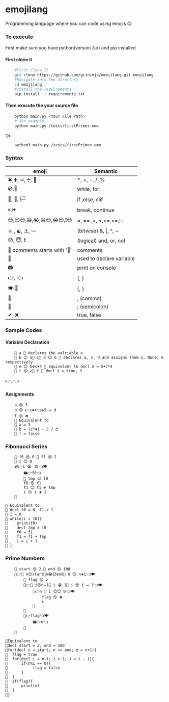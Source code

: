 # emojilang
Programming language where you can code using emojis 😌

### To execute
First make sure you have python(version 3.x) and pip installed
#### First clone it
````bash
    #First Clone It
    git clone https://github.com/grininja/emojilang.git emojilang
    #Navigate into the directory
    cd emojilang
    #Install the requirements
    pip install -r requirements.txt
````

#### Then execute the your source file
````bash
    python main.py <Your File Path>
    # for example
    python main.py /tests/firstPrimes.emo
````
Or 
````bash
    python3 main.py /tests/firstPrimes.emo
````

### Syntax

| emoji | Semantic|
|-------|--------|
|✖,➕, ➖, ➗, 📎 | *, +, -, / ,% |
|💿,📀 |while, for |
| 🚩, 🏁, 🏳 | if ,else, elif |
| ⏸,⏩| break, continue  |
|😌,😌😌,😁,😭,😁😌,😭😌,❗😌|=, == ,>, <,>=,<=,!=|
|⚛ , ☯, ⚓, 〰|(bitwise) &, \|, ^, ~|
| 😠, 😇, ❗|(logical) and, or, not|
|💩 comments starts with '💩'|comments|
|📢|used to declare variable|
|🖨|print on console|
|👉, 👈 |(, )|
|🍽,🥂| {, }|
|🗿|, (comma)|
|👄|; (semicolon)|
|✔, ❌|true, false|
<!-- #### Operators
|Operation | Symbol|
|---------|-----|
|unary not|not<br>!|
|unary complement|~|
|bitwise and|        &|
|bitwise or|  \| |
|bitwise xor| ^<br> xor
|bitwise complement | ~
|logical and | and <br> &&
|logical or  | or <br> \|\| |
|logical not | not <br> !
|logical xor | xor <br> ^| -->

<!-- #### Operators Precedence
<mark>Operators With Highest Priority On Top</mark><br>
|Description|Operators|
|----|-----|
|unary oprators|not, !, ~ |
|arithmatic|*, /, %|
|arithmatic|+, -|
|comparison|==, !=, <=, <, >, => <br><mark>*Python's Precedence</mark>|
|bitwise and|&|
|bitwise xor|^, xor|
|bitwise or|\||
|logical and|and, &&|
|logical or|or, \|\|| -->

### Sample Codes
#### Variable Declaration

````
    📢 a 💩 declares the valriable a
    📢 b 😌 5🗿 c🗿 d 😌 6 💩 declares a, c, d and assigns them 5, None, 6 respectively 
    📢 e 😌 5➕c✖4 💩 equivalent to decl e = 5+c*4
    📢 t 😌 ✔🗿 f 💩 decl t = true, f
````
👉, 👈
#### Assignments
````
    a 😌 3
    b 😌 👉c✖4👈➕5 ➗ d
    f 😌 ❌
    💩 Equivalent to
    💩 a = 3
    💩 b = (c*4) + 5 / d
    💩 f = false

````
<!-- #### Flow Control
````
    while(a <= 5*b){
        #this is how you use comments
        #statements
    }
    while(){
        #infinite looop
    }
    for(decl i=0, j=7, k; i < a*5; i = i+1, b=b*(28 +)){
        #declared i, j, k and assigned values to i and j
        #statements
    }
    for( ; ; ){
        #all three statements can be skipped
    }
```` -->
<!-- #### Branching
````
    if(a == 5){
        #statements
    }
    elif(a<5){
        #statements
    }
    elif(a>5 || a&b|c){
        #statements
    }
    else{
        #statements
    } -->
<!-- ```` -->

<!-- ### Invalid Syntaxes
````
    #INVALID
    if(a==5)
        print(a)
    
    #VALID
    if(a==5){
        print(a)
    }
    

    #similarly for other blocks like for and while
```` -->
### Fibonacci Series
````
    📢 f0 😌 0 🗿 f1 😌 1
    📢 i 😌 0
    💿👉i 😭 10👈🍽
        🖨👉f0👈
        📢 tmp 😌 f0
        f0 😌 f1
        f1 😌 f1 ➕ tmp
        i 😌 i ➕ 1
    🥂

💩 Equivalent to
💩 decl f0 = 0, f1 = 1
💩 i = 0
💩 while(i < 10){
💩    print(f0)
💩    decl tmp = f0
💩    f0 = f1
💩    f1 = f1 + tmp
💩    i = i + 1
💩 }

````
### Prime Numbers
````
    📢 start 😌 2 🗿 end 😌 100
    📀👉📢 n😌start👄n😭😌end👄 n 😌 n➕1👈🍽
        📢 flag 😌 ✔
        📀👉📢 i😌n➖1👄 i 😁 1👄 i 😌 i ➖ 1👈🍽
            🚩👉n 📎 i 😌😌 0👈🍽
                flag 😌 ❌
                ⏸
            🥂
        🥂
        🚩👉flag👈🍽
            🖨👉n👈
        🥂
    🥂

💩Equivalent to
💩decl start = 2, end = 100
💩for(decl n = start; n <= end; n = n+1){
💩  flag = true 
💩  for(decl i = n-1; i > 1; i = i - 1){
💩      if(n%i == 0){
💩           flag = false
💩      }
💩  }   
💩  if(flag){
💩      print(n)
💩  }
💩}

````

